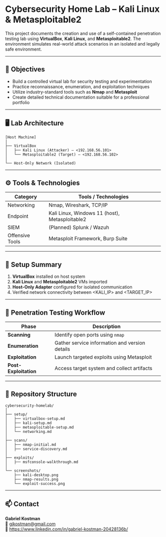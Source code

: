# Cybersecurity Home Lab – Kali Linux & Metasploitable2

This project documents the creation and use of a self-contained penetration testing lab using **VirtualBox**, **Kali Linux**, and **Metasploitable2**. The environment simulates real-world attack scenarios in an isolated and legally safe environment.

---

## 🧭 Objectives

- Build a controlled virtual lab for security testing and experimentation  
- Practice reconnaissance, enumeration, and exploitation techniques  
- Utilize industry-standard tools such as **Nmap** and **Metasploit**  
- Create detailed technical documentation suitable for a professional portfolio

---

## 🖥️ Lab Architecture

```
[Host Machine]
│
├── VirtualBox
│   ├── Kali Linux (Attacker) – <192.168.56.101>
│   └── Metasploitable2 (Target) – <192.168.56.102>
│
└── Host-Only Network (Isolated)
```

---

## ⚙ Tools & Technologies
| Category           | Tools / Technologies                                  |
|--------------------|------------------------------------------------------|
| Networking         | Nmap, Wireshark, TCP/IP                               |
| Endpoint           | Kali Linux, Windows 11 (host), Metasploitable2        |
| SIEM               | (Planned) Splunk / Wazuh                              |
| Offensive Tools    | Metasploit Framework, Burp Suite                      |

---

## 🔧 Setup Summary
1. **VirtualBox** installed on host system  
2. **Kali Linux** and **Metasploitable2** VMs imported  
3. **Host-Only Adapter** configured for isolated communication  
4. Verified network connectivity between <KALI_IP> and <TARGET_IP>

---

## 📌 Penetration Testing Workflow
| Phase              | Description |
|-------------------|-------------|
| **Scanning**       | Identify open ports using `nmap` |
| **Enumeration**    | Gather service information and version details |
| **Exploitation**   | Launch targeted exploits using Metasploit |
| **Post-Exploitation** | Access target system and collect artifacts |

---

## 📂 Repository Structure
```
cybersecurity-homelab/
│
├── setup/
│   ├── virtualbox-setup.md
│   ├── kali-setup.md
│   ├── metasploitable-setup.md
│   └── networking.md
│
├── scans/
│   ├── nmap-initial.md
│   ├── service-discovery.md
│
├── exploits/
│   ├── msfconsole-walkthrough.md
│
└── screenshots/
    ├── kali-desktop.png
    ├── nmap-results.png
    └── exploit-success.png
```

---

## 📫 Contact
**Gabriel Kostman**  
📧 gjkostman@gmail.com  
🔗 https://www.linkedin.com/in/gabriel-kostman-20428136b/
